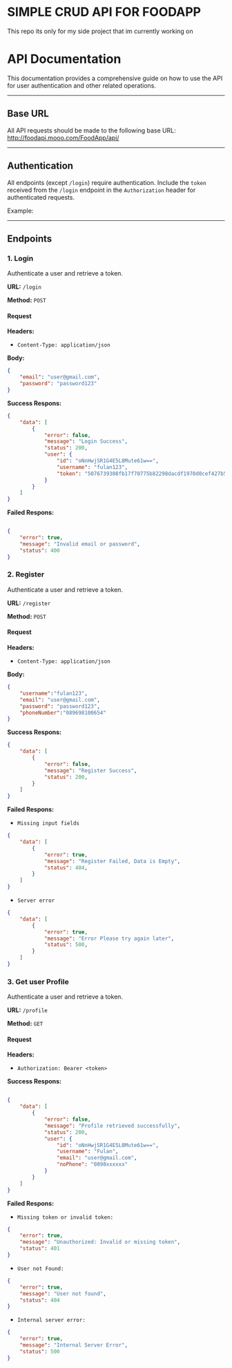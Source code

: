 # SIMPLE CRUD API FOR FOODAPP
This repo its only for my side project that im currently working on

# API Documentation

This documentation provides a comprehensive guide on how to use the API for user authentication and other related operations.

---

## Base URL

All API requests should be made to the following base URL:
http://foodapi.mooo.com/FoodApp/api/

---

## Authentication

All endpoints (except `/login`) require authentication. Include the `token` received from the `/login` endpoint in the `Authorization` header for authenticated requests.

Example:


---

## Endpoints

### 1. Login

Authenticate a user and retrieve a token.

**URL:** `/login`

**Method:** `POST`

#### Request

**Headers:**
- `Content-Type: application/json`

**Body:**
```json
{
    "email": "user@gmail.com",
    "password": "password123"
}
```
**Success Respons:**
```json
{
    "data": [
        {
            "error": false,
            "message": "Login Success",
            "status": 200,
            "user": {
                "id": "oNnHwjSR1G4E5L8Mute61w==",
                "username": "fulan123",
                "token": "5076739308fb17f70775b82298dacdf1970d0cef427b5d5fd742142984b1e840"
            }
        }
    ]
}
```
**Failed Respons:**
```json

{
    "error": true,
    "message": "Invalid email or password",
    "status": 400
}
```

### 2. Register

Authenticate a user and retrieve a token.

**URL:** `/register`

**Method:** `POST`

#### Request

**Headers:**
- `Content-Type: application/json`

**Body:**
```json
{
    "username":"fulan123",
    "email": "user@gmail.com",
    "password": "password123",
    "phoneNumber":"089698100654"
}
```
**Success Respons:**
```json
{
    "data": [
        {
            "error": false,
            "message": "Register Success",
            "status": 200,
        }
    ]
}
```
**Failed Respons:**
- `Missing input fields`

```json
{
    "data": [
        {
            "error": true,
            "message": "Register Failed, Data is Empty",
            "status": 404,
        }
    ]
}
```

- `Server error`

```json
{
    "data": [
        {
            "error": true,
            "message": "Error Please try again later",
            "status": 500,
        }
    ]
}
```


### 3. Get user Profile

Authenticate a user and retrieve a token.

**URL:** `/profile`

**Method:** `GET`

#### Request

**Headers:**
- `Authorization: Bearer <token>`

**Success Respons:**
```json

{
    "data": [
        {
            "error": false,
            "message": "Profile retrieved successfully",
            "status": 200,
            "user": {
                "id": "oNnHwjSR1G4E5L8Mute61w==",
                "username": "Fulan",
                "email": "user@gmail.com",
                "noPhone": "0898xxxxxx"
            }
        }
    ]
}
```
**Failed Respons:**
- `Missing token or invalid token:`

```json
{
    "error": true,
    "message": "Unauthorized: Invalid or missing token",
    "status": 401
}
```
- `User not Found:`
```json
{
    "error": true,
    "message": "User not found",
    "status": 404
}
```
- `Internal server error:`
```json
{
    "error": true,
    "message": "Internal Server Error",
    "status": 500
}
```


